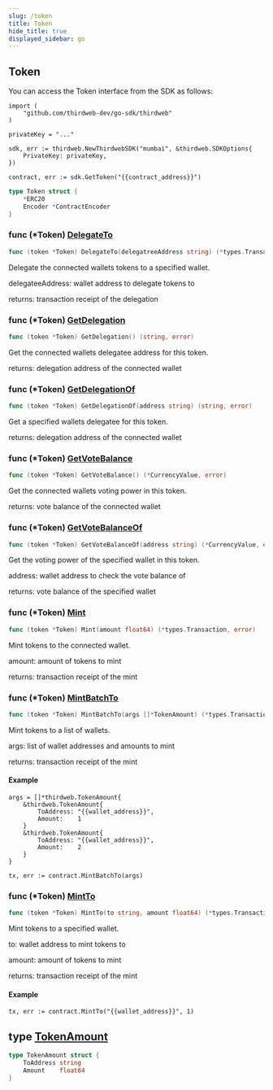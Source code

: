 ```yaml
---
slug: /token
title: Token
hide_title: true
displayed_sidebar: go
---
```


## Token

You can access the Token interface from the SDK as follows:

```
import (
	"github.com/thirdweb-dev/go-sdk/thirdweb"
)

privateKey = "..."

sdk, err := thirdweb.NewThirdwebSDK("mumbai", &thirdweb.SDKOptions{
	PrivateKey: privateKey,
})

contract, err := sdk.GetToken("{{contract_address}}")
```

```go
type Token struct {
    *ERC20
    Encoder *ContractEncoder
}
```

### func \(\*Token\) [DelegateTo](https://github.com/thirdweb-dev/go-sdk/blob/main/thirdweb/token.go#L192)

```go
func (token *Token) DelegateTo(delegatreeAddress string) (*types.Transaction, error)
```

Delegate the connected wallets tokens to a specified wallet\.

delegateeAddress: wallet address to delegate tokens to

returns: transaction receipt of the delegation

### func \(\*Token\) [GetDelegation](https://github.com/thirdweb-dev/go-sdk/blob/main/thirdweb/token.go#L80)

```go
func (token *Token) GetDelegation() (string, error)
```

Get the connected wallets delegatee address for this token\.

returns: delegation address of the connected wallet

### func \(\*Token\) [GetDelegationOf](https://github.com/thirdweb-dev/go-sdk/blob/main/thirdweb/token.go#L87)

```go
func (token *Token) GetDelegationOf(address string) (string, error)
```

Get a specified wallets delegatee for this token\.

returns: delegation address of the connected wallet

### func \(\*Token\) [GetVoteBalance](https://github.com/thirdweb-dev/go-sdk/blob/main/thirdweb/token.go#L59)

```go
func (token *Token) GetVoteBalance() (*CurrencyValue, error)
```

Get the connected wallets voting power in this token\.

returns: vote balance of the connected wallet

### func \(\*Token\) [GetVoteBalanceOf](https://github.com/thirdweb-dev/go-sdk/blob/main/thirdweb/token.go#L68)

```go
func (token *Token) GetVoteBalanceOf(address string) (*CurrencyValue, error)
```

Get the voting power of the specified wallet in this token\.

address: wallet address to check the vote balance of

returns: vote balance of the specified wallet

### func \(\*Token\) [Mint](https://github.com/thirdweb-dev/go-sdk/blob/main/thirdweb/token.go#L101)

```go
func (token *Token) Mint(amount float64) (*types.Transaction, error)
```

Mint tokens to the connected wallet\.

amount: amount of tokens to mint

returns: transaction receipt of the mint

### func \(\*Token\) [MintBatchTo](https://github.com/thirdweb-dev/go-sdk/blob/main/thirdweb/token.go#L154)

```go
func (token *Token) MintBatchTo(args []*TokenAmount) (*types.Transaction, error)
```

Mint tokens to a list of wallets\.

args: list of wallet addresses and amounts to mint

returns: transaction receipt of the mint

#### Example

```
args = []*thirdweb.TokenAmount{
	&thirdweb.TokenAmount{
		ToAddress: "{{wallet_address}}",
		Amount:    1
	}
	&thirdweb.TokenAmount{
		ToAddress: "{{wallet_address}}",
		Amount:    2
	}
}

tx, err := contract.MintBatchTo(args)
```

### func \(\*Token\) [MintTo](https://github.com/thirdweb-dev/go-sdk/blob/main/thirdweb/token.go#L116)

```go
func (token *Token) MintTo(to string, amount float64) (*types.Transaction, error)
```

Mint tokens to a specified wallet\.

to: wallet address to mint tokens to

amount: amount of tokens to mint

returns: transaction receipt of the mint

#### Example

```
tx, err := contract.MintTo("{{wallet_address}}", 1)
```

## type [TokenAmount](https://github.com/thirdweb-dev/go-sdk/blob/main/thirdweb/types.go#L103-L106)

```go
type TokenAmount struct {
    ToAddress string
    Amount    float64
}
```
